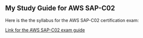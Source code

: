 ## My Study Guide for AWS SAP-C02

Here is the the syllabus for the AWS SAP-C02 certification exam:

[Link for the AWS SAP-C02 exam guide](Reference/AWS-Certified-Solutions-Architect-Professional_Exam-Guide_C02.pdf)

